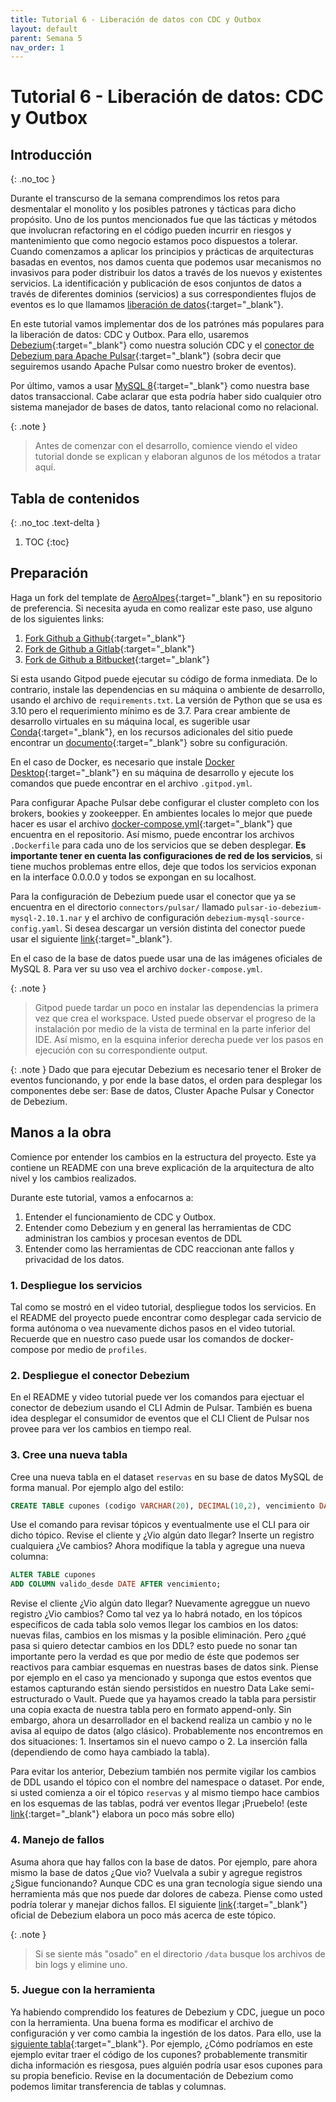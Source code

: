 ```yaml
---
title: Tutorial 6 - Liberación de datos con CDC y Outbox
layout: default
parent: Semana 5
nav_order: 1
---
```


# Tutorial 6 - Liberación de datos: CDC y Outbox

## Introducción
{: .no_toc }

Durante el transcurso de la semana comprendimos los retos para desmentalar el monolito y los posibles patrones y tácticas para dicho propósito. Uno de los puntos mencionados fue que las tácticas y métodos que involucran refactoring en el código pueden incurrir en riesgos y mantenimiento que como negocio estamos poco dispuestos a tolerar. Cuando comenzamos a aplicar los principios y prácticas de arquitecturas basadas en eventos, nos damos cuenta que podemos usar mecanismos no invasivos para poder distribuir los datos a través de los nuevos y existentes servicios. La identificación y publicación de esos conjuntos de datos a través de diferentes dominios (servicios) a sus correspondientes flujos de eventos es lo que llamamos [liberación de datos](https://learning.oreilly.com/library/view/building-event-driven-microservices/9781492057888/ch04.html#idm45380323922504){:target="_blank"}.

En este tutorial vamos implementar dos de los patrónes más populares para la liberación de datos: CDC y Outbox. Para ello, usaremos [Debezium](https://debezium.io/){:target="_blank"} como nuestra solución CDC y el [conector de Debezium para Apache Pulsar](https://archive.apache.org/dist/pulsar/pulsar-2.10.1/connectors/pulsar-io-debezium-mysql-2.10.1.nar){:target="_blank"} (sobra decir que seguiremos usando Apache Pulsar como nuestro broker de eventos).

Por último, vamos a usar [MySQL 8](https://dev.mysql.com/doc/relnotes/mysql/8.0/en/){:target="_blank"} como nuestra base datos transaccional. Cabe aclarar que esta podría haber sido cualquier otro sistema manejador de bases de datos, tanto relacional como no relacional.

{: .note }
> Antes de comenzar con el desarrollo, comience viendo el video tutorial donde se explican y elaboran algunos de los métodos a tratar aquí.


## Tabla de contenidos
{: .no_toc .text-delta }

1. TOC
{:toc}


## Preparación

Haga un fork del template de [AeroAlpes](https://github.com/MISW4406/tutorial-6-cdc){:target="_blank"} en su repositorio de preferencia. Si necesita ayuda en como realizar este paso, use alguno de los siguientes links:

1. [Fork Github a Github](https://docs.github.com/en/get-started/quickstart/fork-a-repo){:target="_blank"}
2. [Fork de Github a Gitlab](https://stackoverflow.com/questions/50973048/forking-git-repository-from-github-to-gitlab){:target="_blank"}
3. [Fork de Github a Bitbucket](https://stackoverflow.com/questions/8137997/forking-from-github-to-bitbucket){:target="_blank"}

Si esta usando Gitpod puede ejecutar su código de forma inmediata. De lo contrario, instale las dependencias en su máquina o ambiente de desarrollo, usando el archivo de `requirements.txt`. La versión de Python que se usa es 3.10 pero el requerimiento mínimo es de 3.7. Para crear ambiente de desarrollo virtuales en su máquina local, es sugerible usar [Conda](https://docs.conda.io/en/latest/){:target="_blank"}, en los recursos adicionales del sitio puede encontrar un [documento](/docs/recursos_adicionales/conda){:target="_blank"} sobre su configuración.

En el caso de Docker, es necesario que instale [Docker Desktop](https://www.docker.com/products/docker-desktop/){:target="_blank"} en su máquina de desarrollo y ejecute los comandos que puede encontrar en el archivo `.gitpod.yml`.

Para configurar Apache Pulsar debe configurar el cluster completo con los brokers, bookies y zookeepper. En ambientes locales lo mejor que puede hacer es usar el archivo [docker-compose.yml](https://github.com/MISW4406/tutorial-6-cdc/blob/main/docker-compose.yml){:target="_blank"} que encuentra en el repositorio. Así mismo, puede encontrar los archivos `.Dockerfile` para cada uno de los servicios que se deben desplegar. **Es importante tener en cuenta las configuraciones de red de los servicios**, si tiene muchos problemas entre ellos, deje que todos los servicios exponan en la interface 0.0.0.0 y todos se expongan en su localhost.

Para la configuración de Debezium puede usar el conector que ya se encuentra en el directorio `connectors/pulsar/` llamado `pulsar-io-debezium-mysql-2.10.1.nar` y el archivo de configuración `debezium-mysql-source-config.yaml`. Si desea descargar un versión distinta del conector puede usar el siguiente [link](https://pulsar.apache.org/download/){:target="_blank"}.

En el caso de la base de datos puede usar una de las imágenes oficiales de MySQL 8. Para ver su uso vea el archivo `docker-compose.yml`.

{: .note }
> Gitpod puede tardar un poco en instalar las dependencias la primera vez que crea el workspace. Usted puede observar el progreso de la instalación por medio de la vista de terminal en la parte inferior del IDE. Así mismo, en la esquina inferior derecha puede ver los pasos en ejecución con su correspondiente output.

{: .note }
Dado que para ejecutar Debezium es necesario tener el Broker de eventos funcionando, y por ende la base datos, el orden para desplegar los componentes debe ser: Base de datos, Cluster Apache Pulsar y Conector de Debezium.

## Manos a la obra

Comience por entender los cambios en la estructura del proyecto. Este ya contiene un README con una breve explicación de la arquitectura de alto nivel y los cambios realizados. 

Durante este tutorial, vamos a enfocarnos a:

1. Entender el funcionamiento de CDC y Outbox.
2. Entender como Debezium y en general las herramientas de CDC administran los cambios y procesan eventos de DDL
3. Entender como las herramientas de CDC reaccionan ante fallos y privacidad de los datos.

### 1. Despliegue los servicios

Tal como se mostró en el video tutorial, despliegue todos los servicios. En el README del proyecto puede encontrar como desplegar cada servicio de forma autónoma o vea nuevamente dichos pasos en el video tutorial. Recuerde que en nuestro caso puede usar los comandos de docker-compose por medio de `profiles`. 

### 2. Despliegue el conector Debezium

En el README y video tutorial puede ver los comandos para ejectuar el conector de debezium usando el CLI Admin de Pulsar. También es buena idea desplegar el consumidor de eventos que el CLI Client de Pulsar nos provee para ver los cambios en tiempo real.

### 3. Cree una nueva tabla

Cree una nueva tabla en el dataset `reservas` en su base de datos MySQL de forma manual. Por ejemplo algo del estilo:

```sql
CREATE TABLE cupones (codigo VARCHAR(20), DECIMAL(10,2), vencimiento DATE);
```

Use el comando para revisar tópicos y eventualmente use el CLI para oir dicho tópico. Revise el cliente y ¿Vio algún dato llegar? Inserte un registro cualquiera ¿Ve cambios? Ahora modifique la tabla y agregue una nueva columna:

```sql
ALTER TABLE cupones
ADD COLUMN valido_desde DATE AFTER vencimiento;
```

Revise el cliente ¿Vio algún dato llegar? Nuevamente agreggue un nuevo registro ¿Vio cambios?
Como tal vez ya lo habrá notado, en los tópicos específicos de cada tabla solo vemos llegar los cambios en los datos: nuevas filas, cambios en los mismas y la posible eliminación. Pero ¿qué pasa si quiero detectar cambios en los DDL? esto puede no sonar tan importante pero la verdad es que por medio de éste que podemos ser reactivos para cambiar esquemas en nuestras bases de datos sink. Piense por ejemplo en el caso ya mencionado y suponga que estos eventos que estamos capturando están siendo persistidos en nuestro Data Lake semi-estructurado o Vault. Puede que ya hayamos creado la tabla para persistir una copia exacta de nuestra tabla pero en formato append-only. Sin embargo, ahora un desarrollador en el backend realiza un cambio y no le avisa al equipo de datos (algo clásico). Probablemente nos encontremos en dos situaciones: 1. Insertamos sin el nuevo campo o 2. La inserción falla (dependiendo de como haya cambiado la tabla). 

Para evitar los anterior, Debezium también nos permite vigilar los cambios de DDL usando el tópico con el nombre del namespace o dataset. Por ende, si usted comienza a oir el tópico `reservas` y al mismo tiempo hace cambios en los esquemas de las tablas, podrá ver eventos llegar ¡Pruebelo! (este [link](https://debezium.io/documentation/reference/2.1/connectors/mysql.html#mysql-schema-change-topic){:target="_blank"} elabora un poco más sobre ello)

### 4. Manejo de fallos

Asuma ahora que hay fallos con la base de datos. Por ejemplo, pare ahora mismo la base de datos ¿Que vio? Vuelvala a subir y agregue registros ¿Sigue funcionando? Aunque CDC es una gran tecnología sigue siendo una herramienta más que nos puede dar dolores de cabeza. Piense como usted podría tolerar y manejar dichos fallos. El siguiente [link](https://pulsar.apache.org/download/){:target="_blank"} oficial de Debezium elabora un poco más acerca de este tópico.

{: .note }
> Si se siente más "osado" en el directorio `/data` busque los archivos de bin logs y elimine uno.

### 5. Juegue con la herramienta

Ya habiendo comprendido los features de Debezium y CDC, juegue un poco con la herramienta. Una buena forma es modificar el archivo de configuración y ver como cambia la ingestión de los datos. Para ello, use la [siguiente tabla](https://debezium.io/documentation/reference/2.1/connectors/mysql.html#_required_debezium_mysql_connector_configuration_properties){:target="_blank"}. Por ejemplo, ¿Cómo podríamos en este ejemplo evitar traer el código de los cupones? probablemente transmitir dicha información es riesgosa, pues alguién podría usar esos cupones para su propia beneficio. Revise en la documentación de Debezium como podemos limitar transferencia de tablas y columnas.

